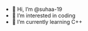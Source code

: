 - 👋 Hi, I’m @suhaa-19
- 👀 I’m interested in coding
- 🌱 I’m currently learning C++

<!---
suhaa-19/suhaa-19 is a ✨ special ✨ repository because its `README.md` (this file) appears on your GitHub profile.
You can click the Preview link to take a look at your changes.
--->
